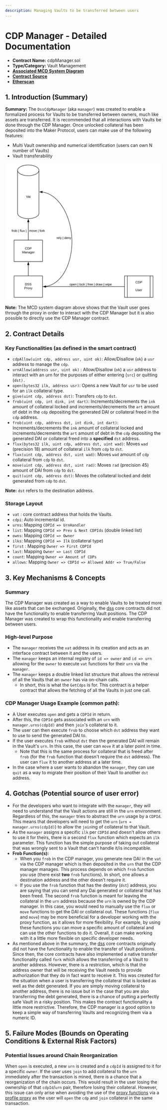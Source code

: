 ```yaml
---
description: Managing Vaults to be transferred between users
---
```


# CDP Manager - Detailed Documentation

* **Contract Name:** cdpManager.sol
* **Type/Category:** Vault Management
* [**Associated MCD System Diagram**](https://github.com/makerdao/dss/wiki#system-architecture)
* [**Contract Source**](https://github.com/makerdao/dss-cdp-manager/tree/master/src)
* [**Etherscan**](https://etherscan.io/address/0x5ef30b9986345249bc32d8928b7ee64de9435e39)

## 1. Introduction (Summary)

**Summary:** The `DssCdpManager` (aka `manager`) was created to enable a formalized process for Vaults to be transferred between owners, much like assets are transferred. It is recommended that all interactions with Vaults be done through the CDP Manager. Once unlocked collateral has been deposited into the Maker Protocol, users can make use of the following features:

* Multi Vault ownership and numerical identification (users can own N number of Vaults)
* Vault transferability

![MCD System Diagram: Vault User and Vault Manager interaction diagram](<../../assets/CDP Manager.png>)

**Note:** The MCD system diagram above shows that the Vault user goes through the proxy in order to interact with the CDP Manager but it is also possible to directly use the CDP Manager contract.

## 2. Contract Details

### Key Functionalities (as defined in the smart contract)

* `cdpAllow(uint cdp, address usr, uint ok)`: Allow/Disallow (`ok`) a `usr` address to manage the `cdp`.
* `urnAllow(address usr, uint ok)` : Allow/Disallow (`ok`) a `usr` address to interact with an urn for the purposes of either entering (`src`) or quitting (`dst).`
* `open(bytes32 ilk, address usr)`: Opens a new Vault for `usr` to be used for an `ilk` collateral type.
* `give(uint cdp, address dst)`: Transfers `cdp` to `dst`.
* `frob(uint cdp, int dink, int dart)`: Increments/decrements the `ink` amount of collateral locked and increments/decrements the `art` amount of debt in the `cdp` depositing the generated DAI or collateral freed in the `cdp` address.
* `frob(uint cdp, address dst, int dink, int dart)`: Increments/decrements the `ink` amount of collateral locked and increments/decrements the `art` amount of debt in the `cdp` depositing the generated DAI or collateral freed into a **specified** `dst` address.
* `flux(bytes32 ilk, uint cdp, address dst, uint wad)`: Moves `wad` (precision 18) amount of collateral `ilk` from `cdp` to `dst`.
* `flux(uint cdp, address dst, uint wad)`: Moves `wad` amount of `cdp` collateral from `cdp` to `dst`.
* `move(uint cdp, address dst, uint rad)`: Moves `rad` (precision 45) amount of DAI from `cdp` to `dst`.
* `quit(uint cdp, address dst)`: Moves the collateral locked and debt generated from `cdp` to `dst`.

**Note:** `dst` refers to the destination address.

### Storage Layout

* `vat` : core contract address that holds the Vaults.
* `cdpi`: Auto incremental id.
* `urns`: Mapping `CDPId => UrnHandler`
* `list`: Mapping `CDPId => Prev & Next CDPIds` (double linked list)
* `owns`: Mapping `CDPId => Owner`
* `ilks`: Mapping `CDPId => Ilk` (collateral type)
* `first` : Mapping `Owner => First CDPId`
* `last`: Mapping `Owner => Last CDPId`
* `count`: Mapping `Owner => Amount of CDPs`
* `allows`: Mapping `Owner => CDPId => Allowed Addr => True/False`

## 3. Key Mechanisms & Concepts

### Summary

The CDP Manager was created as a way to enable Vaults to be treated more like assets that can be exchanged. Originally, the [dss](https://github.com/makerdao/dss/tree/master/src) core contracts did not have the functionality to enable transferring Vault positions. The CDP Manager was created to wrap this functionality and enable transferring between users.

### High-level Purpose

* The `manager` receives the `vat` address in its creation and acts as an interface contract between it and the users.
* The `manager` keeps an internal registry of `id => owner` and `id => urn` allowing for the `owner` to execute `vat` functions for their `urn` via the `manager`.
* The `manager` keeps a double linked list structure that allows the retrieval of all the Vaults that an `owner` has via on-chain calls.
  * In short, this is what the `GetCdps` is for. This contract is a helper contract that allows the fetching of all the Vaults in just one call.

### CDP **Manager Usage Example (common path):**

* A User executes `open` and gets a `CDPId` in return.
* After this, the `CDPId` gets associated with an `urn` with `manager.urns(cdpId)` and then `join`'s collateral to it.
* The user can then execute `frob` to choose which `dst` address they want to use to send the generated DAI to.
* If the user executes `frob` without `dst` then the generated DAI will remain in the Vault's `urn`. In this case, the user can `move` it at a later point in time.
  * Note that this is the same process for collateral that is freed after `frob` (for the `frob` function that doesn't require the `dst` address). The user can `flux` it to another address at a later time.
* In the case where a user wants to abandon the `manager`, they can use `quit` as a way to migrate their position of their Vault to another `dst` address.

## 4. Gotchas (Potential source of user error)

* For the developers who want to integrate with the `manager`, they will need to understand that the Vault actions are still in the `urn` environment. Regardless of this, the `manager` tries to abstract the `urn` usage by a `CDPId`. This means that developers will need to get the `urn` (`urn = manager.urns(cdpId)`) to allow the `join`ing of collateral to that Vault.
* As the `manager` assigns a specific `ilk` per `CDPId` and doesn't allow others to use it for theirs, there is a second `flux` function which expects an `ilk` parameter. This function has the simple purpose of taking out collateral that was wrongly sent to a Vault that can't handle it/is incompatible.
* **Frob Function(s):**
  * When you `frob` in the CDP manager, you generate new DAI in the `vat` via the CDP manager which is then deposited in the `urn` that the CDP manager manages. This process depends on which `frob` function you use (there exist **two** `frob` functions). In short, one allows a destination address and the other doesn’t require it.
  * If you use the `frob` function that has the destiny (`dst`) address, you are saying that you can send any Dai generated or collateral that has been freed. The second `frob` function is meant for leaving the collateral in the `urn` address because the `urn` is owned by the CDP manager. In this case, you would need to manually use the `flux` or `move` functions to get the DAI or collateral out. These functions (`flux` and `move`) may be more beneficial for a developer working with the proxy function, as it allows for more flexibility. For example, by using these functions you can move a specific amount of collateral and can use the other functions to do it. Overall, it can make working with it a little more flexible on specific developer needs.
* As mentioned above in the summary, the [dss](https://github.com/makerdao/dss/tree/master/src) core contracts originally did not have the functionality to enable the transfer of Vault positions. Since then, the core contracts have also implemented a native transfer functionality called `fork` which allows the transferring of a Vault to another address. However, there is a restriction, which is that the address owner that will be receiving the Vault needs to provide authorization that they do in fact want to receive it. This was created for the situation when a user is transferring the collateral that is locked as well as the debt generated. If you are simply moving collateral to another address, there is no issue but in the case that you are also transferring the debt generated, there is a chance of putting a perfectly safe Vault in a risky position. This makes the contract functionality a little more restrictive. Therefore, the CDP manager is a good option to keep a simple way of transferring Vaults and recognizing them via a numeric ID.

## 5. Failure Modes (Bounds on Operating Conditions & External Risk Factors)

### **Potential Issues around Chain Reorganization**

When `open` is executed, a new `urn` is created and a `cdpId` is assigned to it for a specific `owner`. If the user uses `join` to add collateral to the `urn` immediately after the transaction is mined, there is a chance that a reorganization of the chain occurs. This would result in the user losing the ownership of that `cdpId`/`urn` pair, therefore losing their collateral. However, this issue can only arise when avoiding the use of the [proxy functions](https://github.com/makerdao/dss-proxy-actions) via a [profile proxy](https://github.com/dapphub/ds-proxy) as the user will `open` the `cdp` and `join` collateral in the same transaction.
